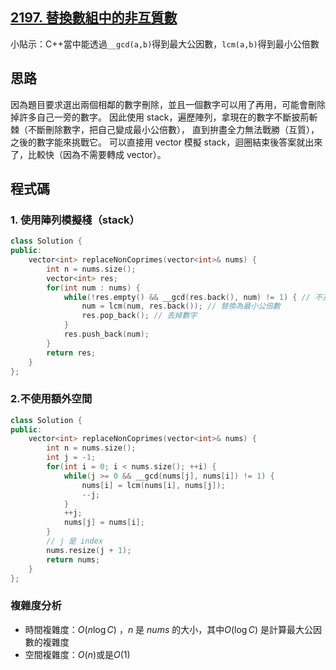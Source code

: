 ## [2197. 替換數組中的非互質數](https://leetcode.cn/problems/replace-non-coprime-numbers-in-array/description/?envType=daily-question&envId=2025-09-16)
小貼示：C++當中能透過`__gcd(a,b)`得到最大公因數，`lcm(a,b)`得到最小公倍數
## 思路
因為題目要求選出兩個相鄰的數字刪除，並且一個數字可以用了再用，可能會刪除掉許多自己一旁的數字。
因此使用 stack，遍歷陣列，拿現在的數字不斷披荊斬棘（不斷刪除數字，把自己變成最小公倍數），
直到拚盡全力無法戰勝（互質），之後的數字能來挑戰它。
可以直接用 vector 模擬 stack，迴圈結束後答案就出來了，比較快（因為不需要轉成 vector）。
## 程式碼
### 1. 使用陣列模擬棧（stack）
```c++
class Solution {
public:
    vector<int> replaceNonCoprimes(vector<int>& nums) {
        int n = nums.size();
        vector<int> res;
        for(int num : nums) {
            while(!res.empty() && __gcd(res.back(), num) != 1) { // 不互質，可更新
                num = lcm(num, res.back()); // 替換為最小公倍數
                res.pop_back(); // 丟掉數字
            }
            res.push_back(num);
        }
        return res;
    }
};
```
### 2.不使用額外空間
```cpp
class Solution {
public:
    vector<int> replaceNonCoprimes(vector<int>& nums) {
        int n = nums.size();
        int j = -1;
        for(int i = 0; i < nums.size(); ++i) {
            while(j >= 0 && __gcd(nums[j], nums[i]) != 1) {
                nums[i] = lcm(nums[i], nums[j]);
                --j;
            }
            ++j;
            nums[j] = nums[i];
        }
        // j 是 index
        nums.resize(j + 1);
        return nums;
    }
};
```
### 複雜度分析
- 時間複雜度：$O(n\log{C})$ ，$n$ 是 $nums$ 的大小，其中$O(\log{C})$ 是計算最大公因數的複雜度
- 空間複雜度：$O(n)$或是$O(1)$
